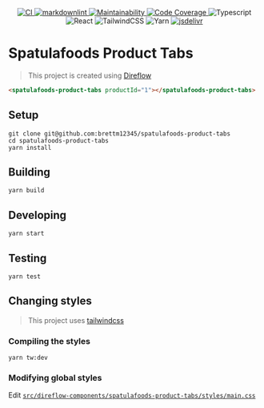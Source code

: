 <p align="center">
  <a
    href="https://github.com/Brettm12345/spatulafoods-product-tabs/actions/workflows/main.yml"
  >
    <img
      alt="CI"
      src="https://github.com/Brettm12345/spatulafoods-product-tabs/actions/workflows/main.yml/badge.svg"
    />
  </a>
  <a
    href="https://github.com/Brettm12345/spatulafoods-product-tabs/actions/workflows/markdownlint.yml"
  >
    <img
      alt="markdownlint"
      src="https://github.com/Brettm12345/spatulafoods-product-tabs/actions/workflows/markdownlint.yml/badge.svg"
    />
  </a>
  <a
    href="https://codeclimate.com/github/Brettm12345/spatulafoods-product-tabs/maintainability"
  >
    <img
      alt="Maintainability"
      src="https://api.codeclimate.com/v1/badges/bd74d12bfd1797c90985/maintainability"
    />
  </a>
  <a href="https://codecov.io/gh/Brettm12345/spatulafoods-product-tabs">
    <img
      alt="Code Coverage"
      src="https://codecov.io/gh/Brettm12345/spatulafoods-product-tabs/branch/main/graph/badge.svg?token=c0H6SoaQHf"
    />
  </a>
  <img
    alt="Typescript"
    src="https://img.shields.io/badge/typescript-%23007ACC.svg?style=flat&logo=typescript&logoColor=white"
  />
  <img
    alt="React"
    src="https://img.shields.io/badge/react-%2320232a.svg?style=flat&logo=react&logoColor=%2361DAFB"
  />
  <img
    alt="TailwindCSS"
    src="https://img.shields.io/badge/tailwindcss-%2338B2AC.svg?style=flat&logo=tailwind-css&logoColor=white"
  />
  <img
    alt="Yarn"
    src="https://img.shields.io/badge/yarn-%232C8EBB.svg?style=flat&logo=yarn&logoColor=white"
  />
  <a href="https://www.jsdelivr.com/package/npm/spatulafoods-product-tabs">
    <img
      alt="jsdelivr"
      src="https://data.jsdelivr.com/v1/package/npm/spatulafoods-product-tabs/badge"
    />
  </a>
</p>

# Spatulafoods Product Tabs

> This project is created using [Direflow](https://direflow.io)

```html
<spatulafoods-product-tabs productId="1"></spatulafoods-product-tabs>
```

## Setup

```shell
git clone git@github.com:brettm12345/spatulafoods-product-tabs
cd spatulafoods-product-tabs
yarn install
```

## Building

```shell
yarn build
```

## Developing

```shell
yarn start
```

## Testing

```shell
yarn test
```

## Changing styles

> This project uses [tailwindcss](https://tailwindcss.com)

### Compiling the styles

```shell
yarn tw:dev
```

### Modifying global styles

Edit [`src/direflow-components/spatulafoods-product-tabs/styles/main.css`](https://github.com/Brettm12345/spatulafoods-product-tabs/blob/main/src/direflow-components/spatulafoods-product-tabs/styles/main.css)
